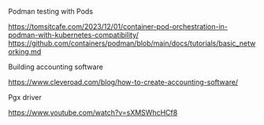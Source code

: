 Podman testing with Pods

https://tomsitcafe.com/2023/12/01/container-pod-orchestration-in-podman-with-kubernetes-compatibility/
https://github.com/containers/podman/blob/main/docs/tutorials/basic_networking.md


Building accounting software

https://www.cleveroad.com/blog/how-to-create-accounting-software/

Pgx driver

https://www.youtube.com/watch?v=sXMSWhcHCf8